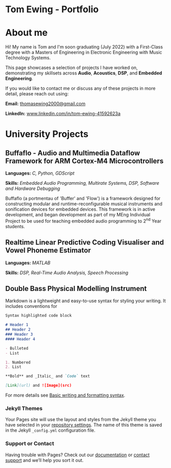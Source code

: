 # Tom Ewing - Portfolio


# About me
Hi! My name is Tom and I'm soon graduating (July 2022) with a First-Class degree with a Masters of Engineering in Electronic Engineering with Music Technology Systems.

This page showcases a selection of projects I have worked on, demonstrating my skillsets across **Audio**, **Acoustics**, **DSP**, and **Embedded Engineering**.

If you would like to contact me or discuss any of these projects in more detail, please reach out using:

**Email:** thomasewing2000@gmail.com

**LinkedIn:** www.linkedin.com/in/tom-ewing-41592623a

# University Projects

## Buffaflo - Audio and Multimedia Dataflow Framework for ARM Cortex-M4 Microcontrollers
**Languages:** _C, Python, GDScript_

**Skills:** _Embedded Audio Programming, Multirate Systems, DSP, Software and Hardware Debugging_

Buffaflo (a portmentau of 'Buffer' and 'Flow') is a framework designed for constructing modular and runtime-reconfigurable musical instruments and sonification devices for embedded devices. This framework is in active development, and began development as part of my MEng Individual Project to be used for teaching embedded audio programming to 2<sup>nd</sup> Year students.



## Realtime Linear Predictive Coding Visualiser and Vowel Phoneme Estimator
**Languages:** _MATLAB_

**Skills:** _DSP, Real-Time Audio Analysis, Speech Processing_

## Double Bass Physical Modelling Instrument

Markdown is a lightweight and easy-to-use syntax for styling your writing. It includes conventions for

```markdown
Syntax highlighted code block

# Header 1
## Header 2
### Header 3
#### Header 4

- Bulleted
- List

1. Numbered
2. List

**Bold** and _Italic_ and `Code` text

[Link](url) and ![Image](src)
```

For more details see [Basic writing and formatting syntax](https://docs.github.com/en/github/writing-on-github/getting-started-with-writing-and-formatting-on-github/basic-writing-and-formatting-syntax).

### Jekyll Themes

Your Pages site will use the layout and styles from the Jekyll theme you have selected in your [repository settings](https://github.com/t-ewing/tomewing.github.io/settings/pages). The name of this theme is saved in the Jekyll `_config.yml` configuration file.

### Support or Contact

Having trouble with Pages? Check out our [documentation](https://docs.github.com/categories/github-pages-basics/) or [contact support](https://support.github.com/contact) and we’ll help you sort it out.
